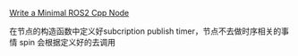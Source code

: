 [Write a Minimal ROS2 Cpp Node](https://roboticsbackend.com/write-minimal-ros2-cpp-node/)

在节点的构造函数中定义好subcription publish timer，节点不去做时序相关的事情
spin 会根据定义好的去调用